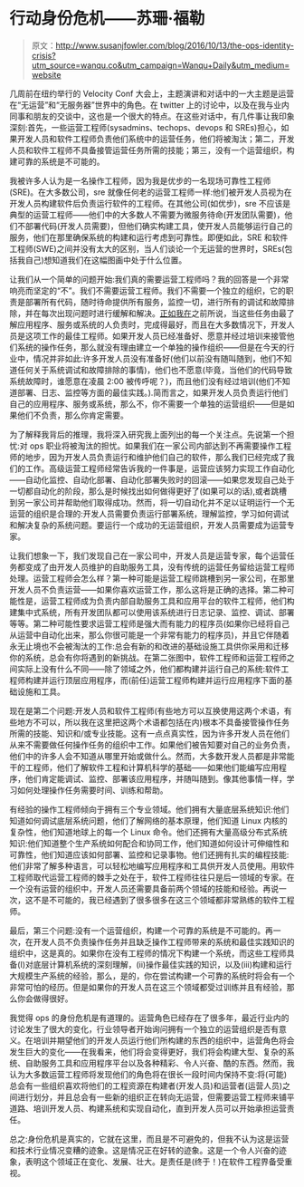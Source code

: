 # 行动身份危机——苏珊·福勒

> 原文：<http://www.susanjfowler.com/blog/2016/10/13/the-ops-identity-crisis?utm_source=wanqu.co&utm_campaign=Wanqu+Daily&utm_medium=website>

几周前在纽约举行的 Velocity Conf 大会上，主题演讲和对话中的一大主题是运营在“无运营”和“无服务器”世界中的角色。在 twitter 上的讨论中，以及在我与业内同事和朋友的交谈中，这也是一个很大的特点。在这些对话中，有几件事让我印象深刻:首先，一些运营工程师(sysadmins、techops、devops 和 SREs)担心，如果开发人员和软件工程师负责他们系统中的运营任务，他们将被淘汰；第二，开发人员和软件工程师不具备接管运营任务所需的技能；第三，没有一个运营组织，构建可靠的系统是不可能的。

我被许多人认为是一名操作工程师，因为我是优步的一名现场可靠性工程师(SRE)。在大多数公司，sre 就像任何老的运营工程师一样:他们被开发人员视为在开发人员构建软件后负责运行软件的工程师。在其他公司(如优步)，sre 不应该是典型的运营工程师——他们中的大多数人不需要为微服务待命(开发团队需要)，他们不部署代码(开发人员需要)，但他们确实构建工具，使开发人员能够运行自己的服务，他们在那里确保系统的构建和运行考虑到可靠性。即便如此，SRE 和软件工程师(SWE)之间并没有太大的区别，当人们谈论一个无运营的世界时，SREs(包括我自己)想知道我们在这幅图画中处于什么位置。

让我们从一个简单的问题开始:我们真的需要运营工程师吗？我的回答是一个非常响亮而坚定的“不”。我们不需要运营工程师。我们不需要一个独立的组织，它的职责是部署所有代码，随时待命提供所有服务，监控一切，进行所有的调试和故障排除，并在每次出现问题时进行缓解和解决。[正如我在](http://www.susanjfowler.com/blog/2016/9/6/whos-on-call)之前所说，当这些任务由最了解应用程序、服务或系统的人负责时，完成得最好，而且在大多数情况下，开发人员是这项工作的最佳工程师。如果开发人员已经准备好、愿意并经过培训来接管他们系统的操作任务，那么就没有理由建立一个单独的操作组织——但是在今天的行业中，情况并非如此:许多开发人员没有准备好(他们以前没有随叫随到，他们不知道任何关于系统调试和故障排除的事情)，他们也不愿意(毕竟，当他们的代码导致系统故障时，谁愿意在凌晨 2:00 被传呼呢？)，而且他们没有经过培训(他们不知道部署、日志、监控等方面的最佳实践。).简而言之，如果开发人员负责运行他们自己的应用程序、服务或系统，那么不，你不需要一个单独的运营组织——但是如果他们不负责，那么你肯定需要。

为了解释我背后的推理，我将深入研究我上面列出的每一个关注点。先说第一个担忧:对 ops 职业将被淘汰的担忧。如果我们在一家公司内部达到不再需要操作工程师的地步，因为开发人员负责运行和维护他们自己的软件，那么我们已经完成了我们的工作。高级运营工程师经常告诉我的一件事是，运营应该努力实现工作自动化——自动化监控、自动化部署、自动化部署失败时的回滚——如果您发现自己处于一切都自动化的阶段，那么是时候找出如何做得更好了(如果可以的话),或者跳槽到另一家公司并帮助他们取得成功。然而，将一切自动化并不足以证明运行一个无运营的组织是合理的:开发人员需要负责运行部署系统，理解监控，学习如何调试和解决复杂的系统问题。要运行一个成功的无运营组织，开发人员需要成为运营专家。

让我们想象一下，我们发现自己在一家公司中，开发人员是运营专家，每个运营任务都变成了由开发人员维护的自助服务工具，没有传统的运营任务留给运营工程师处理。运营工程师会怎么样？第一种可能是运营工程师跳槽到另一家公司，在那里开发人员不负责运营——如果你喜欢运营工作，那么这将是正确的选择。第二种可能性是，运营工程师成为负责内部自助服务工具和应用平台的软件工程师，他们构建集中式系统，所有开发团队都可以使用该系统进行日志记录、监控、调试、部署等等。第二种可能性要求运营工程师是强大而有能力的程序员(如果你已经将自己从运营中自动化出来，那么你很可能是一个非常有能力的程序员)，并且它伴随着永无止境也不会被淘汰的工作:总会有新的和改进的基础设施工具供你采用和迁移你的系统，总会有你将遇到的新挑战。在第二张图中，软件工程师和运营工程师之间实际上没有什么不同——除了领域之外，他们都构建并运行自己的系统:软件工程师构建并运行顶层应用程序，而(前任)运营工程师构建并运行应用程序下面的基础设施和工具。

现在是第二个问题:开发人员和软件工程师(有些地方可以互换使用这两个术语，有些地方不可以，所以我在这里把这两个术语都包括在内)根本不具备接管操作任务所需的技能、知识和/或专业技能。这有一点点真实性，因为许多开发人员在他们从来不需要做任何操作任务的组织中工作。如果他们被告知要对自己的业务负责，他们中的许多人会不知道从哪里开始或做什么。然而，大多数开发人员都是非常能干的工程师，他们了解软件工程和计算机科学的基础——如果他们能编写应用程序，他们肯定能调试、监控、部署该应用程序，并随叫随到。像其他事情一样，学习如何处理操作任务需要时间、训练和帮助。

有经验的操作工程师倾向于拥有三个专业领域。他们拥有大量底层系统知识:他们知道如何调试底层系统问题，他们了解网络的基本原理，他们知道 Linux 内核的复杂性，他们知道地球上的每一个 Linux 命令。他们还拥有大量高级分布式系统知识:他们知道整个生产系统如何配合和协同工作，他们知道如何设计可伸缩性和可靠性，他们知道应该如何部署、监控和记录事物。他们还拥有扎实的编程技能:他们非常了解多种语言，可以轻松地编写应用程序和工具供开发人员使用。用软件工程师取代运营工程师的棘手之处在于，软件工程师往往只是后一领域的专家。在一个没有运营的组织中，开发人员还需要具备前两个领域的技能和经验。再说一次，这不是不可能的，我已经遇到了很多很多在这三个领域都非常熟练的软件工程师。

最后，第三个问题:没有一个运营组织，构建一个可靠的系统是不可能的。再一次，在开发人员不负责操作任务并且缺乏操作工程师带来的系统和最佳实践知识的组织中，这是真的。如果你在没有工程师的情况下构建一个系统，而这些工程师具备(I)对底层计算机系统的深刻理解，(ii)操作最佳实践的知识，以及(iii)构建和运行大规模生产系统的经验，那么，是的，你在尝试构建一个可靠的系统时将会有一个非常可怕的经历。但是如果你的开发人员在这三个领域都受过训练并且有经验，那么你会做得很好。

我觉得 ops 的身份危机是有道理的。运营角色已经存在了很多年，最近行业内的讨论发生了很大的变化，行业领导者开始询问拥有一个独立的运营组织是否有意义。在培训并期望他们的开发人员运行他们所构建的东西的组织中，运营角色将会发生巨大的变化——在我看来，他们将会变得更好，我们将会构建大型、复杂的系统、自助服务工具和应用程序平台以及各种精彩、令人兴奋、酷的东西。然而，我认为大多数运营工程师将发现他们的角色将在很长一段时间内保持不变:将(可能)总会有一些组织喜欢将他们的工程资源在构建者(开发人员)和运营者(运营人员)之间进行划分，并且总会有一些新的组织正在转向无运营，但需要运营工程师来铺平道路、培训开发人员、构建系统和实现自动化，直到开发人员可以开始承担运营责任。

总之:身份危机是真实的，它就在这里，而且是不可避免的，但我不认为这是运营和技术行业情况变糟的迹象。这是情况正在好转的迹象。这是一个令人兴奋的迹象，表明这个领域正在变化、发展、壮大。是责任是(终于！)在软件工程界备受重视。